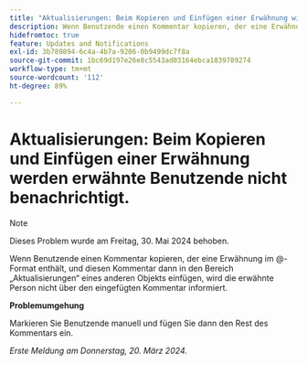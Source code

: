 ```yaml
---
title: "Aktualisierungen: Beim Kopieren und Einfügen einer Erwähnung wird der genannte Benutzer nicht benachrichtigt."
description: Wenn Benutzende einen Kommentar kopieren, der eine Erwähnung im @-Format enthält, und diesen Kommentar dann in den Bereich „Aktualisierungen“ eines anderen Objekts einfügen, wird die erwähnte Person nicht über den eingefügten Kommentar informiert.
hidefromtoc: true
feature: Updates and Notifications
exl-id: 3b789894-6c4a-4b7a-9206-0b9499dc7f8a
source-git-commit: 1bc69d197e26e8c5543ad03164ebca1839789274
workflow-type: tm+mt
source-wordcount: '112'
ht-degree: 89%

---
```


# Aktualisierungen: Beim Kopieren und Einfügen einer Erwähnung werden erwähnte Benutzende nicht benachrichtigt.

>[!NOTE]
>
>Dieses Problem wurde am Freitag, 30. Mai 2024 behoben.

Wenn Benutzende einen Kommentar kopieren, der eine Erwähnung im @-Format enthält, und diesen Kommentar dann in den Bereich „Aktualisierungen“ eines anderen Objekts einfügen, wird die erwähnte Person nicht über den eingefügten Kommentar informiert.

**Problemumgehung**

Markieren Sie Benutzende manuell und fügen Sie dann den Rest des Kommentars ein.

_Erste Meldung am Donnerstag, 20. März 2024._
